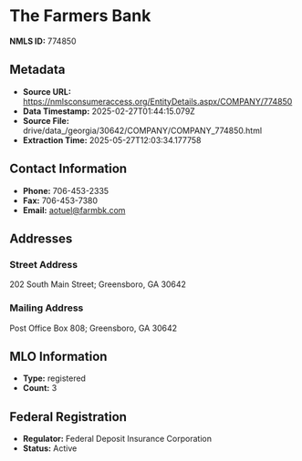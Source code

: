 # The Farmers Bank

**NMLS ID:** 774850

## Metadata
- **Source URL:** https://nmlsconsumeraccess.org/EntityDetails.aspx/COMPANY/774850
- **Data Timestamp:** 2025-02-27T01:44:15.079Z
- **Source File:** drive/data_/georgia/30642/COMPANY/COMPANY_774850.html
- **Extraction Time:** 2025-05-27T12:03:34.177758

## Contact Information
- **Phone:** 706-453-2335
- **Fax:** 706-453-7380
- **Email:** aotuel@farmbk.com

## Addresses
### Street Address
202 South Main Street; Greensboro, GA 30642

### Mailing Address
Post Office Box 808; Greensboro, GA 30642

## MLO Information
- **Type:** registered
- **Count:** 3

## Federal Registration
- **Regulator:** Federal Deposit Insurance Corporation
- **Status:** Active
